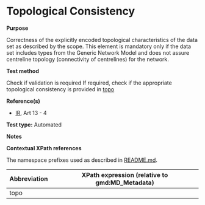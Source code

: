 
# Topological Consistency

**Purpose**	

Correctness of the explicitly encoded topological characteristics of the data set as described by the scope.
This element is mandatory only if the data set includes types from the Generic Network Model and does not assure centreline topology (connectivity of centrelines) for the network.

**Test method**	

Check if validation is required
If required, check if the appropriate topological consistency is provided in [topo](#topo)

**Reference(s)**	 

* [IR](./README.md#IR), Art 13 - 4

**Test type:** Automated

**Notes**

**Contextual XPath references**

The namespace prefixes used as described in [README.md](./README.md#namespaces).

Abbreviation                                   |  XPath expression (relative to gmd:MD_Metadata)
-----------------------------------------------| -------------------------------------------------------------------------
topo <a name="topo"></a>   |

